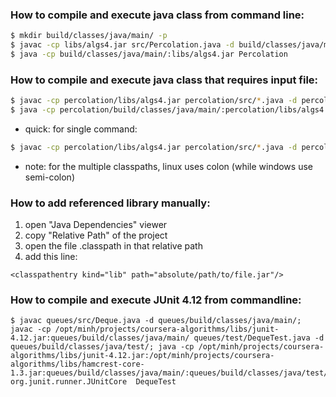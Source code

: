 ### How to compile and execute java class from command line:

```bash
$ mkdir build/classes/java/main/ -p
$ javac -cp libs/algs4.jar src/Percolation.java -d build/classes/java/main/
$ java -cp build/classes/java/main/:libs/algs4.jar Percolation
```

### How to compile and execute java class that requires input file:

```bash
$ javac -cp percolation/libs/algs4.jar percolation/src/*.java -d percolation/build/classes/java/main/
$ java -cp percolation/build/classes/java/main/:percolation/libs/algs4.jar UnionFind < percolation/test-set/tinyUF
```

* quick: for single command:
```bash
$ javac -cp percolation/libs/algs4.jar percolation/src/*.java -d percolation/build/classes/java/main/; java -cp percolation/build/classes/java/main/:percolation/libs/algs4.jar UnionFind < percolation/test-set/tinyUF
```
* note: for the multiple classpaths, linux uses colon (while windows use semi-colon)

### How to add referenced library manually:
1. open "Java Dependencies" viewer
2. copy "Relative Path" of the project
3. open the file .classpath in that relative path
4. add this line:
```
<classpathentry kind="lib" path="absolute/path/to/file.jar"/>
```

### How to compile and execute JUnit 4.12 from commandline:
```
$ javac queues/src/Deque.java -d queues/build/classes/java/main/; javac -cp /opt/minh/projects/coursera-algorithms/libs/junit-4.12.jar:queues/build/classes/java/main/ queues/test/DequeTest.java -d queues/build/classes/java/test/; java -cp /opt/minh/projects/coursera-algorithms/libs/junit-4.12.jar:/opt/minh/projects/coursera-algorithms/libs/hamcrest-core-1.3.jar:queues/build/classes/java/main/:queues/build/classes/java/test/ org.junit.runner.JUnitCore  DequeTest
```
